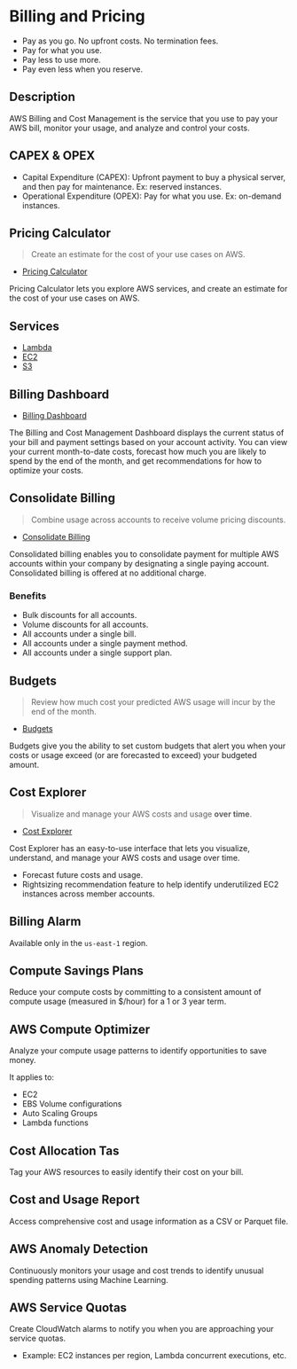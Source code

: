 # Billing and Pricing

- Pay as you go. No upfront costs. No termination fees.
- Pay for what you use.
- Pay less to use more.
- Pay even less when you reserve.

## Description

AWS Billing and Cost Management is the service that you use to pay your AWS bill, monitor your usage, and analyze and control your costs.

## CAPEX & OPEX

- Capital Expenditure (CAPEX): Upfront payment to buy a physical server, and then pay for maintenance. Ex: reserved instances.
- Operational Expenditure (OPEX): Pay for what you use. Ex: on-demand instances.

## Pricing Calculator

> Create an estimate for the cost of your use cases on AWS.

- [Pricing Calculator](https://calculator.aws/#/)

Pricing Calculator lets you explore AWS services, and create an estimate for the cost of your use cases on AWS.

## Services

- [Lambda](aws-lambda.md#pricing)
- [EC2](aws-ec2.md#pricing)
- [S3](aws-s3.md#pricing)

## Billing Dashboard

- [Billing Dashboard](https://console.aws.amazon.com/billing/home?#/dashboard)

The Billing and Cost Management Dashboard displays the current status of your bill and payment settings based on your account activity. You can view your current month-to-date costs, forecast how much you are likely to spend by the end of the month, and get recommendations for how to optimize your costs.

## Consolidate Billing

> Combine usage across accounts to receive volume pricing discounts.

- [Consolidate Billing](https://console.aws.amazon.com/billing/home?#/account)

Consolidated billing enables you to consolidate payment for multiple AWS accounts within your company by designating a single paying account. Consolidated billing is offered at no additional charge.

### Benefits

- Bulk discounts for all accounts.
- Volume discounts for all accounts.
- All accounts under a single bill.
- All accounts under a single payment method.
- All accounts under a single support plan.

## Budgets

> Review how much cost your predicted AWS usage will incur by the end of the month.

- [Budgets](https://console.aws.amazon.com/billing/home?#/budgets)

Budgets give you the ability to set custom budgets that alert you when your costs or usage exceed (or are forecasted to exceed) your budgeted amount.

## Cost Explorer

> Visualize and manage your AWS costs and usage **over time**.

- [Cost Explorer](https://console.aws.amazon.com/billing/home?#/costexplorer)

Cost Explorer has an easy-to-use interface that lets you visualize, understand, and manage your AWS costs and usage over time.

- Forecast future costs and usage.
- Rightsizing recommendation feature to help identify underutilized EC2 instances across member accounts.

## Billing Alarm

Available only in the `us-east-1` region.

## Compute Savings Plans

Reduce your compute costs by committing to a consistent amount of compute usage (measured in $/hour) for a 1 or 3 year term.

## AWS Compute Optimizer

Analyze your compute usage patterns to identify opportunities to save money.

It applies to:

- EC2
- EBS Volume configurations
- Auto Scaling Groups
- Lambda functions

## Cost Allocation Tas

Tag your AWS resources to easily identify their cost on your bill.

## Cost and Usage Report

Access comprehensive cost and usage information as a CSV or Parquet file.

## AWS Anomaly Detection

Continuously monitors your usage and cost trends to identify unusual spending patterns using Machine Learning.

## AWS Service Quotas

Create CloudWatch alarms to notify you when you are approaching your service quotas.

- Example: EC2 instances per region, Lambda concurrent executions, etc.
